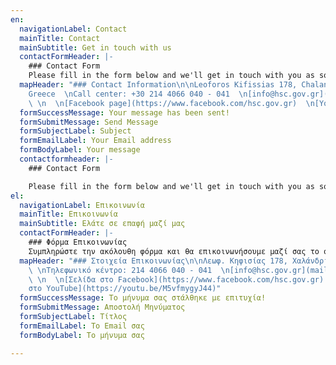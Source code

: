```yaml
---
en:
  navigationLabel: Contact
  mainTitle: Contact
  mainSubtitle: Get in touch with us
  contactFormHeader: |-
    ### Contact Form
    Please fill in the form below and we'll get in touch with you as soon as possible
  mapHeader: "### Contact Information\n\nLeoforos Kifissias 178, Chalandri, 15231,
    Greece  \nCall center: +30 214 4066 040 - 041  \n[info@hsc.gov.gr](mailto:info@hsc.gov.gr)
    \ \n  \n[Facebook page](https://www.facebook.com/hsc.gov.gr)  \n[YouTube channel](https://youtu.be/M5vfmygyJ44)"
  formSuccessMessage: Your message has been sent!
  formSubmitMessage: Send Message
  formSubjectLabel: Subject
  formEmailLabel: Your Email address
  formBodyLabel: Your message
  contactformheader: |-
    ### Contact Form

    Please fill in the form below and we'll get in touch with you as soon as possible
el:
  navigationLabel: Επικοινωνία
  mainTitle: Επικοινωνία
  mainSubtitle: Ελάτε σε επαφή μαζί μας
  contactFormHeader: |-
    ### Φόρμα Επικοινωνίας
    Συμπληρώστε την ακόλουθη φόρμα και θα επικοινωνήσουμε μαζί σας το συντομότερο δυνατόν.
  mapHeader: "### Στοιχεία Επικοινωνίας\n\nΛεωφ. Κηφισίας 178, Χαλάνδρι, 15231, Ελλάδα
    \ \nΤηλεφωνικό κέντρο: 214 4066 040 - 041  \n[info@hsc.gov.gr](mailto:info@hsc.gov.gr)
    \ \n  \n[Σελίδα στο Facebook](https://www.facebook.com/hsc.gov.gr)  \n[Κανάλι
    στο YouTube](https://youtu.be/M5vfmygyJ44)"
  formSuccessMessage: Το μήνυμα σας στάλθηκε με επιτυχία!
  formSubmitMessage: Αποστολή Μηνύματος
  formSubjectLabel: Τίτλος
  formEmailLabel: Το Email σας
  formBodyLabel: Το μήνυμα σας

---
```

